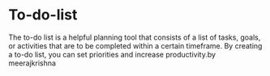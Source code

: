 # To-do-list
The to-do list is a helpful planning tool that consists of a list of tasks, goals, or activities that are to be completed within a certain timeframe. By creating a to-do list, you can set priorities and increase productivity.by meerajkrishna
